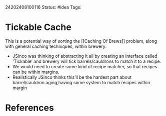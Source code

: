24202408100116
Status: #idea
Tags: 

# Tickable Cache
This is a potential way of sorting the [[Caching Of Brews]] problem, along with general caching techniques, within brewery: 
- JSinco was thinking of abstracting it all by creating an interface called ‘Tickable’ and brewery will tick barrels/cauldrons to match it to a recipe. 
- We would need to create some kind of recipe matcher, so that recipes can be within margins.
- Realistically JSinco thinks this’ll be the hardest part about barrel/cauldron aging,having some system to match recipes within margin

# References